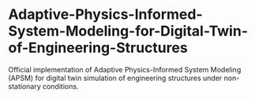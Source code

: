 # Adaptive-Physics-Informed-System-Modeling-for-Digital-Twin-of-Engineering-Structures
Official implementation of Adaptive Physics-Informed System Modeling (APSM) for digital twin simulation of engineering structures under non-stationary conditions.
